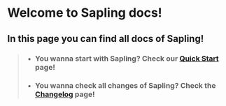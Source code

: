 # Welcome to Sapling docs!
## In this page you can find all docs of Sapling!

> - ### You wanna start with Sapling? Check our [Quick Start](/docs/quickstart/) page!
> - ### You wanna check all changes of Sapling? Check the [Changelog](/docs/changelog/) page!